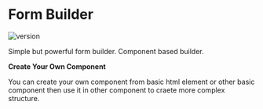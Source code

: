# Form Builder

![version](https://img.shields.io/badge/version-0.0.1-blue.svg)

Simple but powerful form builder. Component based builder.

**Create Your Own Component**

You can create your own component from basic html element or other basic component then use it in other component to craete more complex structure.